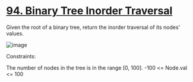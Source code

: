 # [94. Binary Tree Inorder Traversal](https://leetcode.com/problems/binary-tree-inorder-traversal/description/)

Given the root of a binary tree, return the inorder traversal of its nodes' values.

![image](https://github.com/Trilochna/NeetCode150/assets/97858274/a406aef9-0604-409e-b9ff-da6a09d706ff)


Constraints:

The number of nodes in the tree is in the range [0, 100].
-100 <= Node.val <= 100
